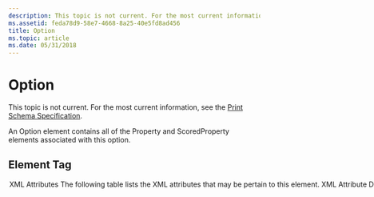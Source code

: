 ```yaml
---
description: This topic is not current. For the most current information, see the Print Schema Specification.
ms.assetid: feda78d9-58e7-4668-8a25-40e5fd8ad456
title: Option
ms.topic: article
ms.date: 05/31/2018
---
```


# Option

This topic is not current. For the most current information, see the [Print Schema Specification](https://download.microsoft.com/download/D/E/C/DECA6E6B-3E81-48E7-B7EF-6D92A547D03C/print-schema-spec-2-0.zip).

An Option element contains all of the Property and ScoredProperty elements associated with this option.

## Element Tag

<Option>

## XML Attributes

The following table lists the XML attributes that may be pertain to this element.



| XML Attribute          | Details                                                                                                                                                                                                                                                                                                                                         |
|------------------------|-------------------------------------------------------------------------------------------------------------------------------------------------------------------------------------------------------------------------------------------------------------------------------------------------------------------------------------------------|
| constrained<br/> | This attribute is optional for a PrintCapabilities document.<br/> This attribute indicates whether the Option is available for selection or use. This XML attribute can be set to one of the following values: None, PrintTicketSettings, AdminSetting or DeviceSettings. <br/> See [XML Attributes](xml-attributes.md)<br/> |
| name<br/>        | Holds the name of the Option, either a standard Option or a privately-defined Option. The XML attribute is used this way in order to differentiate between Option instances. <br/>                                                                                                                                                        |



 

For more information, please see [XML Attributes](xml-attributes.md) section.

## Element Information

The following table lists the elements that may be parents of this element, the elements that may be children of this element, and any restrictions on the element itself.



| Category                   | Details                                                                                                                                                                                                                                                                                          |
|----------------------------|--------------------------------------------------------------------------------------------------------------------------------------------------------------------------------------------------------------------------------------------------------------------------------------------------|
| Parent elements<br/> | Feature <br/>                                                                                                                                                                                                                                                                              |
| Child elements<br/>  | *Property* (zero or more)<br/> *ScoredProperty* (zero or more for Options with XML Attribute 'name'; one or more for Options not utilizing XML Attribute 'name'\*)<br/> \* only public Options defined in Print Schema can have no 'name' attribute, such as DocumentNUp)<br/> |
| This element<br/>    | No character data is permitted.<br/> Duplicate child siblings are not permitted.<br/>                                                                                                                                                                                                |



 

## Configuration Dependencies

An Option definition element may not have any configuration dependencies.

## Element Usage

The purpose of the Option element is to characterize one of the states that a device configuration attribute, represented by a Feature element, can assume. Each Option element definition contains one or more ScoredProperty elements that describe an intrinsic or essential characteristic of that Option. To facilitate portability and preservation of intent, the Print Schema defines many common Feature elements and a variety of Option elements for each Feature. It is therefore important to use Print Schema-defined Option elements, if at all possible, before you create your own Option definitions. Understanding the process of defining Option elements provides useful insights into the way the PrintCapabilities document and PrintTickets are used in the Microsoft .NET Framework version 3.0 and Windows Vista printing architecture.

## Example

The following example defines a name for the Option.

``` syntax
<psf:Option name="psk:PrintFront" />
```

## Related topics

<dl> <dt>

[Print Schema Specification](https://download.microsoft.com/download/D/E/C/DECA6E6B-3E81-48E7-B7EF-6D92A547D03C/print-schema-spec-2-0.zip)
</dt> </dl>

 

 




